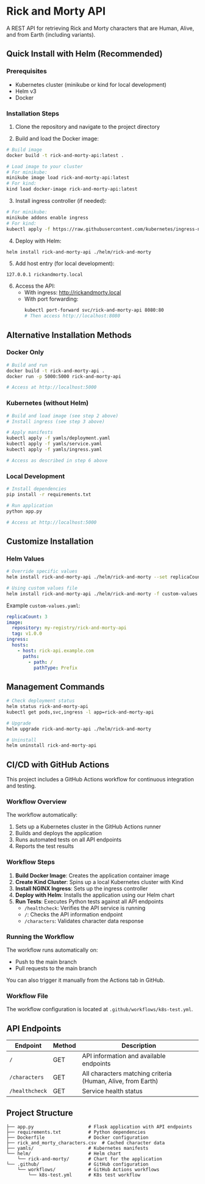 # Rick and Morty API

A REST API for retrieving Rick and Morty characters that are Human, Alive, and from Earth (including variants).

## Quick Install with Helm (Recommended)

### Prerequisites
- Kubernetes cluster (minikube or kind for local development)
- Helm v3
- Docker

### Installation Steps

1. Clone the repository and navigate to the project directory

2. Build and load the Docker image:
```bash
# Build image
docker build -t rick-and-morty-api:latest .

# Load image to your cluster
# For minikube:
minikube image load rick-and-morty-api:latest
# For kind:
kind load docker-image rick-and-morty-api:latest
```

3. Install ingress controller (if needed):
```bash
# For minikube:
minikube addons enable ingress
# For kind:
kubectl apply -f https://raw.githubusercontent.com/kubernetes/ingress-nginx/controller-v1.8.2/deploy/static/provider/kind/deploy.yaml
```

4. Deploy with Helm:
```bash
helm install rick-and-morty-api ./helm/rick-and-morty
```

5. Add host entry (for local development):
```
127.0.0.1 rickandmorty.local
```

6. Access the API:
   - With ingress: http://rickandmorty.local
   - With port forwarding: 
     ```bash
     kubectl port-forward svc/rick-and-morty-api 8080:80
     # Then access http://localhost:8080
     ```

## Alternative Installation Methods

### Docker Only

```bash
# Build and run
docker build -t rick-and-morty-api .
docker run -p 5000:5000 rick-and-morty-api

# Access at http://localhost:5000
```

### Kubernetes (without Helm)

```bash
# Build and load image (see step 2 above)
# Install ingress (see step 3 above)

# Apply manifests
kubectl apply -f yamls/deployment.yaml
kubectl apply -f yamls/service.yaml
kubectl apply -f yamls/ingress.yaml

# Access as described in step 6 above
```

### Local Development

```bash
# Install dependencies
pip install -r requirements.txt

# Run application
python app.py

# Access at http://localhost:5000
```

## Customize Installation

### Helm Values

```bash
# Override specific values
helm install rick-and-morty-api ./helm/rick-and-morty --set replicaCount=3

# Using custom values file
helm install rick-and-morty-api ./helm/rick-and-morty -f custom-values.yaml
```

Example `custom-values.yaml`:
```yaml
replicaCount: 3
image:
  repository: my-registry/rick-and-morty-api
  tag: v1.0.0
ingress:
  hosts:
    - host: rick-api.example.com
      paths:
        - path: /
          pathType: Prefix
```

## Management Commands

```bash
# Check deployment status
helm status rick-and-morty-api
kubectl get pods,svc,ingress -l app=rick-and-morty-api

# Upgrade
helm upgrade rick-and-morty-api ./helm/rick-and-morty

# Uninstall
helm uninstall rick-and-morty-api
```

## CI/CD with GitHub Actions

This project includes a GitHub Actions workflow for continuous integration and testing.

### Workflow Overview

The workflow automatically:
1. Sets up a Kubernetes cluster in the GitHub Actions runner
2. Builds and deploys the application
3. Runs automated tests on all API endpoints
4. Reports the test results

### Workflow Steps

1. **Build Docker Image**: Creates the application container image
2. **Create Kind Cluster**: Spins up a local Kubernetes cluster with Kind
3. **Install NGINX Ingress**: Sets up the ingress controller
4. **Deploy with Helm**: Installs the application using our Helm chart
5. **Run Tests**: Executes Python tests against all API endpoints
   - `/healthcheck`: Verifies the API service is running
   - `/`: Checks the API information endpoint
   - `/characters`: Validates character data response

### Running the Workflow

The workflow runs automatically on:
- Push to the main branch
- Pull requests to the main branch

You can also trigger it manually from the Actions tab in GitHub.

### Workflow File

The workflow configuration is located at `.github/workflows/k8s-test.yml`.

## API Endpoints

| Endpoint | Method | Description |
|----------|--------|-------------|
| `/` | GET | API information and available endpoints |
| `/characters` | GET | All characters matching criteria (Human, Alive, from Earth) |
| `/healthcheck` | GET | Service health status |

## Project Structure

```
├── app.py                    # Flask application with API endpoints
├── requirements.txt          # Python dependencies
├── Dockerfile                # Docker configuration
├── rick_and_morty_characters.csv  # Cached character data
├── yamls/                    # Kubernetes manifests
└── helm/                     # Helm chart
    └── rick-and-morty/       # Chart for the application
└── .github/                  # GitHub configuration
    └── workflows/            # GitHub Actions workflows
        └── k8s-test.yml      # K8s test workflow
``` 